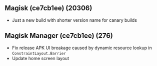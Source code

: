 ## Magisk (ce7cb1ee) (20306)
- Just a new build with shorter version name for canary builds

## Magisk Manager (ce7cb1ee) (276)
- Fix release APK UI breakage caused by dynamic resource lookup in `ConstraintLayout.Barrier`
- Update home screen layout
